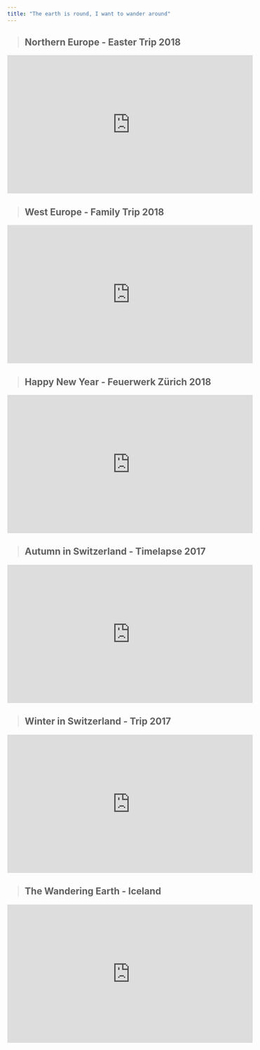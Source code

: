 ```yaml
---
title: "The earth is round, I want to wander around"
---
```


>## Northern Europe - Easter Trip 2018
<iframe width="560" height="315" src="https://www.youtube.com/embed/_kU_PxC-8V8" frameborder="0" allow="accelerometer; autoplay; encrypted-media; gyroscope; picture-in-picture" allowfullscreen></iframe>

>## West Europe - Family Trip 2018
<iframe width="560" height="315" src="https://www.youtube.com/embed/PLQWmOWA6Rg" frameborder="0" allow="accelerometer; autoplay; encrypted-media; gyroscope; picture-in-picture" allowfullscreen></iframe>

>## Happy New Year - Feuerwerk Zürich 2018
<iframe width="560" height="315" src="https://www.youtube.com/embed/KRCw8Y2fZ1g" frameborder="0" allow="accelerometer; autoplay; encrypted-media; gyroscope; picture-in-picture" allowfullscreen></iframe>

>## Autumn in Switzerland - Timelapse 2017
<iframe width="560" height="315" src="https://www.youtube.com/embed/zi4in89D-DQ" frameborder="0" allow="accelerometer; autoplay; encrypted-media; gyroscope; picture-in-picture" allowfullscreen></iframe>

>## Winter in Switzerland - Trip 2017
<iframe width="560" height="315" src="https://www.youtube.com/embed/ElUbiMQilXs" frameborder="0" allow="accelerometer; autoplay; encrypted-media; gyroscope; picture-in-picture" allowfullscreen></iframe>  

>## The Wandering Earth - Iceland
<iframe width="560" height="315" src="https://www.youtube.com/embed/2Zu3SOFv-uU" frameborder="0" allow="accelerometer; autoplay; encrypted-media; gyroscope; picture-in-picture" allowfullscreen></iframe>

